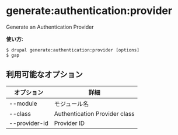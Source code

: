 # generate:authentication:provider
Generate an Authentication Provider

**使い方:**
```
$ drupal generate:authentication:provider [options]
$ gap  
```

## 利用可能なオプション
オプション | 詳細
-------|-------------
--module | モジュール名
--class | Authentication Provider class
--provider-id | Provider ID
